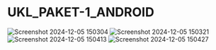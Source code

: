 # UKL_PAKET-1_ANDROID
![Screenshot 2024-12-05 150304](https://github.com/user-attachments/assets/c320d18e-2e5e-4831-aae3-5fc9f622c2e2)
![Screenshot 2024-12-05 150321](https://github.com/user-attachments/assets/b7c78f05-0659-4b18-809b-d158b93653a8)
![Screenshot 2024-12-05 150413](https://github.com/user-attachments/assets/583c00c1-1166-45c2-8520-279b64688227)
![Screenshot 2024-12-05 150427](https://github.com/user-attachments/assets/99e718bb-599f-45ad-a0b4-f2ef39980c49)
